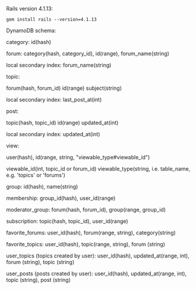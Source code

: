 Rails version 4.1.13:

`gem install rails --version=4.1.13`



DynamoDB schema:

category: id(hash)

forum: category(hash, category_id), id(range), forum_name(string)

  local secondary index: forum_name(string)

topic:

  forum(hash, forum_id) id(range) subject(string)
  
  local secondary index: last_post_at(int)
  
post:

  topic(hash, topic_id) id(range) updated_at(int)
  
  local secondary index: updated_at(int)
  
view:

  user(hash), id(range, string, "viewable_type#viewable_id")
  
  viewable_id(int, topic_id or forum_id) viewable_type(string, i.e. table_name, e.g. 'topics' or 'forums')
  
group: id(hash), name(string)

membership: group_id(hash), user_id(range)

moderator_group: forum(hash, forum_id), group(range, group_id) 

subscription: topic(hash, topic_id), user_id(range)

favorite_forums: user_id(hash), forum(range, string), category(string)

favorite_topics: user_id(hash), topic(range, string), forum (string)

user_topics (topics created by user): user_id(hash), updated_at(range, int), forum (string), topic (string)

user_posts (posts created by user): user_id(hash), updated_at(range, int), topic (string), post (string)